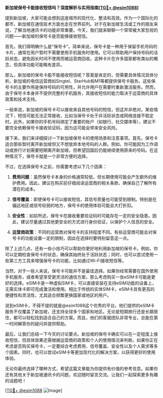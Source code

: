 **新加坡保号卡能接收短信吗？深度解析与实用指南[[TG💪+ @esim1088](https://t.me/s/esim1088)]**

提到新加坡，大家可能会想到这座城市的现代化、整洁和高效。作为一个国际化的都市，新加坡在通信技术方面也走在世界前列。对于在新加坡生活或工作的朋友来说，了解当地通讯卡的功能非常重要。今天，我们就来聊聊一个常常被大家忽视的问题——新加坡的保号卡是否能够接收短信。

首先，我们得明确什么是“保号卡”。简单来说，保号卡是一种用于保留手机号码的卡片，通常在用户暂时不需要使用手机服务时使用。它可以帮助用户保持号码的活跃状态，避免因长时间不使用而被运营商回收。这种卡片在许多国家都有类似的概念，但具体功能可能略有差异。

那么，新加坡的保号卡能不能接收短信呢？答案是肯定的，但需要具体情况具体分析。新加坡的电信运营商如Singtel、StarHub和M1等都提供保号卡服务。这些保号卡的主要作用是保持号码的可用性，并允许用户在需要时重新激活服务。然而，由于保号卡本身并不提供完整的手机服务，其接收短信的能力取决于运营商的具体政策和技术支持。

一般来说，新加坡的保号卡可以接收来自其他号码的短信，但这并非绝对。某些情况下，短信可能无法正常接收，比如当保号卡处于非活跃状态或网络连接不稳定时。此外，如果你的手机号码绑定了重要的账户（如银行、社交媒体等），建议不要完全依赖保号卡接收验证码，因为这可能会带来安全风险。

接下来，我们来详细探讨一下新加坡保号卡的使用场景和注意事项。首先，保号卡适合那些暂时离开新加坡但又不想放弃本地号码的人群。例如，你可能因为工作调动或旅行计划需要短期离开新加坡，但希望回国后仍能继续使用原来的号码。在这种情况下，保号卡就是一个非常方便的选择。

不过，在选择保号卡之前，你需要考虑以下几个因素：

1. **费用问题**：虽然保号卡本身的价格通常较低，但长期使用可能会产生额外的维护费用。因此，建议在购买前仔细阅读运营商的相关条款，确保自己了解所有潜在的成本。

2. **信号覆盖**：即使保号卡可以接收短信，其信号质量也可能受到限制。特别是在偏远地区或信号较弱的地方，保号卡的使用体验可能会大打折扣。

3. **安全性**：如前所述，保号卡在接收重要验证码时可能存在一定的安全隐患。因此，建议尽量通过其他更安全的方式进行身份验证，以保护个人信息的安全。

4. **运营商政策**：不同的运营商对保号卡的支持程度不同。有些运营商可能会对保号卡的功能设置一定的限制，因此在选择时要特别留意这一点。

除了上述几点，还有一些小技巧可以帮助你更好地利用新加坡的保号卡。例如，你可以定期检查保号卡的状态，确保其始终处于活跃状态；同时，也可以尝试使用一些第三方工具来增强保号卡的功能，比如通过Wi-Fi接收短信等。

当然，对于一些人来说，保号卡可能并不是最佳选择。如果你经常需要在国外使用手机服务，或者希望享受更灵活的通信方案，那么考虑购买一张eSIM卡可能是更好的选择。eSIM卡是一种虚拟SIM卡，可以直接安装在支持eSIM功能的设备上，无需实体卡即可完成激活和使用。相比于传统的实体SIM卡，eSIM卡具有更高的便捷性和灵活性，尤其适合频繁更换国家或地区的用户。

说到eSIM卡，不得不提的就是@esim1088这个优秀的平台。他们提供的eSIM卡服务不仅覆盖了新加坡，还支持全球多个国家和地区。无论是短期旅行还是长期居住，都可以轻松找到适合自己的方案。而且，他们的客服团队非常专业，总能在第一时间解答你的疑问并提供帮助。

最后，让我们总结一下今天的讨论要点。新加坡的保号卡确实可以在一定程度上接收短信，但具体效果还需根据运营商的政策和个人的使用情况来判断。如果你正在考虑是否购买保号卡，一定要综合考虑费用、信号覆盖、安全性以及个人需求等多个因素。同时，也可以尝试eSIM卡等更加现代化的解决方案，以获得更好的使用体验。

无论你最终选择了哪种方式，希望这篇文章能为你提供有价值的参考信息。如果你还有其他关于新加坡通讯卡的问题，欢迎随时留言交流。让我们一起探索更多有趣的话题吧！

[[TG💪+ @esim1088](https://t.me/s/esim1088) ![Image](https://i.postimg.cc/4NQfJmqS/Snipaste-2025-05-13-00-14-12.png)]
